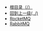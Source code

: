 * [根目录（/）](/README)
* [回到上一级(../)](/README.md)
*  [RocketMQ](MQ/RocketMq.md)
*  [RabbitMQ](MQ/RabbitMq.md)